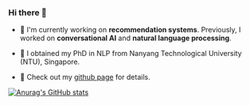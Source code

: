 ### Hi there 👋

- 📗 I'm currently working on **recommendation systems**. Previously, I worked on **conversational AI** and **natural language processing**.

- 🔭 I obtained my PhD in NLP from Nanyang Technological University (NTU), Singapore.

- 💬 Check out my [github page](https://zhongpeixiang.github.io) for details.

[![Anurag's GitHub stats](https://github-readme-stats.vercel.app/api?username=anuraghazra)](https://github.com/anuraghazra/github-readme-stats)

<!--
**zhongpeixiang/zhongpeixiang** is a ✨ _special_ ✨ repository because its `README.md` (this file) appears on your GitHub profile.

Here are some ideas to get you started:

- 🔭 I’m currently working on ...
- 🌱 I’m currently learning ...
- 👯 I’m looking to collaborate on ...
- 🤔 I’m looking for help with ...
- 💬 Ask me about ...
- 📫 How to reach me: ...
- 😄 Pronouns: ...
- ⚡ Fun fact: ...
-->

